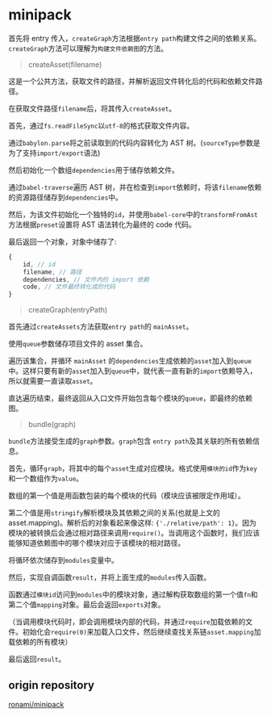 # minipack

首先将 entry 传入，`createGraph`方法根据`entry path`构建文件之间的依赖关系。`createGraph`方法可以理解为`构建文件依赖图`的方法。

> createAsset(filename)

这是一个公共方法，获取文件的路径，并解析返回文件转化后的代码和依赖文件路径。

在获取文件路径`filename`后，将其传入`createAsset`。

首先，通过`fs.readFileSync`以`utf-8`的格式获取文件内容。

通过`babylon.parse`将之前读取到的代码内容转化为 AST 树。(`sourceType`参数是为了支持`import/export`语法)

然后初始化一个数组`dependencies`用于储存依赖文件。

通过`babel-traverse`遍历 AST 树，并在检查到`import`依赖时，将该`filename`依赖的资源路径储存到`dependencies`中。

然后，为该文件初始化一个独特的`id`，并使用`babel-core`中的`transformFromAst`方法根据`preset`设置将 AST 语法转化为最终的 code 代码。

最后返回一个对象，对象中储存了:

```javascript
{
    id, // id
    filename, // 路径
    dependencies, // 文件内的 import 依赖
    code, // 文件最终转化成的代码
}
```

> createGraph(entryPath)

首先通过`createAssets`方法获取`entry path`的 `mainAsset`。

使用`queue`参数储存项目文件的 asset 集合。

遍历该集合，并循环 `mainAsset` 的`dependencies`生成依赖的`asset`加入到`queue`中。这样只要有新的`asset`加入到`queue`中，就代表一直有新的`import`依赖导入，所以就需要一直读取`asset`。

直达遍历结束，最终返回从入口文件开始包含每个模块的`queue`，即最终的依赖图。

> bundle(graph)

`bundle`方法接受生成的`graph`参数。`graph`包含 `entry path`及其关联的所有依赖信息。

首先，循环`graph`，将其中的每个`asset`生成对应模块。格式使用`模块的id`作为`key`和一个数组作为`value`。

数组的第一个值是用函数包装的每个模块的代码（模块应该被限定作用域）。

第二个值是用`stringify`解析模块及其依赖之间的关系(也就是上文的 asset.mapping)。解析后的对象看起来像这样: `{'./relative/path': 1}`。因为模块的被转换后会通过相对路径来调用`require()`。当调用这个函数时，我们应该能够知道依赖图中的哪个模块对应于该模块的相对路径。

将循环依次储存到`modules`变量中。

然后，实现自调函数`result`，并将上面生成的`modules`传入函数。

函数通过`模块id`访问到`modules`中的模块对象，通过解构获取数组的第一个值`fn`和第二个值`mapping`对象。最后会返回`exports`对象。

（当调用模块代码时，即会调用模块内部的代码，并通过`require`加载依赖的文件。初始化会`require(0)`来加载入口文件，然后继续查找关系链`asset.mapping`加载依赖的所有模块）

最后返回`result`。

## origin repository

[ronami/minipack](https://github.com/ronami/minipack)
